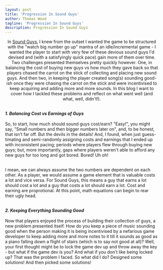 ```yaml
---
layout: post
title: 'Progression In Sound Guys'
author: Thomas Wood
tagline: 'Progression In Sound Guys'
description: Progression In Sound Guys
---
```


<p align="center">
  In <a href="https://twood27897.github.io/pages/sound-guys.html">Sound Guys</a>, I knew from the outset I wanted the game to be structured with the "watch big number go up" mantra of an idle/incremental game - I wanted the player to start with very few of these devious sound guys I'd devised and (with a satisfyingly quick pace) gain more of them over time. Two challenges presented themselves pretty quickly however. One, in balancing the cost of buying new guys vs how much they gave back so that players chased the carrot on the stick of collecting and placing new sound guys. And then two, in keeping the player created song(s) sounding good-ish once they were chasing the carrot on the stick and were incentivised to keep acquiring and adding more and more sounds. In this blog I want to cover how I tackled these problems and reflect on what went well (and what, well, didn't!).<br/><br/>

<b><i>1. Balancing Cost vs Earnings of Guys</b></i><br/><br/>
  So, to start, how much should sound guys cost/earn? "Easy!", you might say, "Small numbers and then bigger numbers later on", and, to be honest, that isn't far off. But the devils in the details! And, I found, when just guess-timating and semi-randomly assigning costs and earnings that I ended up with inconsistent pacing; periods where players flew through buying new guys; but, more importantly, gaps where players weren't able to afford any new guys for too long and got bored. Bored! Uh oh!<br/><br/>
  
  I mean, we can always assume the two numbers are dependent on each other. As a player, we would assume a game element that is valuable costs a lot and vice versa. For Sound Guys, this means a guy that earns a lot should cost a lot and a guy that costs a lot should earn a lot. Cost and earning are proprotional. At this point, math equations can begin to rear their ugly head.<br/><br/>

<b><i>2. Keeping Everything Sounding Good</b></i><br/><br/>
  Now that players enjoyed the process of building their collection of guys, a new problem presented itself. How do you keep a piece of music sounding good when the person making it is being incentivised by a nefarious game developer to keep adding more and more notes to it till it sounds as good as a piano falling down a flight of stairs (which is to say not good at all)? Well, your first thought might be to lock the game dev up and throw away the key - but what if the game dev is you? And what if you don't like being locked up? That was the problem I faced. So what did I do? Designed some solutions! And then picked some solutions!<br/><br/>
</p>
